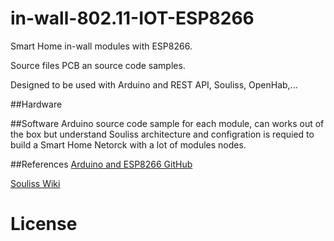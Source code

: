 # in-wall-802.11-IOT-ESP8266
Smart Home in-wall modules with ESP8266.

Source files PCB an source code samples.

Designed to be used with Arduino and REST API, Souliss, OpenHab,...

##Hardware


##Software
Arduino source code sample for each module, can works out of the box but understand Souliss architecture and configration is requied to build a Smart Home Netorck with a lot of modules nodes.


##References
[Arduino and ESP8266 GitHub](https://github.com/esp8266/Arduino)

[Souliss Wiki](https://github.com/souliss/souliss/wiki) 

# License
